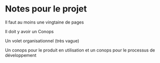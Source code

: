 # Notes pour le projet

Il faut au moins une vingtaine de pages

Il doit y avoir un Conops

Un volet organisationnel (très vague)



Un conops pour le produit en utilisation et un conops pour le processus de développement
